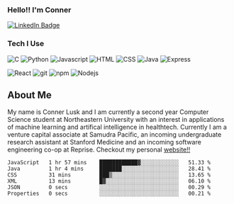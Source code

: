 ### Hello!! I'm Conner
<div id="badges">
  <a href="https://www.linkedin.com/in/connerlusk">
    <img src="https://img.shields.io/badge/LinkedIn-blue?style=for-the-badge&logo=linkedin&logoColor=white" alt="LinkedIn Badge"/>
  </a>
</div>

### Tech I Use
<p>
  <img alt="C" src="https://img.shields.io/badge/C-00599C?style=for-the-badge&logo=c&logoColor=white" />
  <img alt="Python" src="https://img.shields.io/badge/Python-3776AB?style=for-the-badge&logo=python&logoColor=white" />
  <img alt="Javascript" src="https://img.shields.io/badge/JavaScript-F7DF1E?style=for-the-badge&logo=javascript&logoColor=black" />
  <img alt="HTML" src="https://img.shields.io/badge/HTML-239120?style=for-the-badge&logo=html5&logoColor=white" />
  <img alt="CSS" src="https://img.shields.io/badge/CSS-239120?&style=for-the-badge&logo=css3&logoColor=white" />
  <img alt="Java" src="https://img.shields.io/badge/Java-ED8B00?style=for-the-badge&logo=java&logoColor=white" />
  <img alt="Express" src="https://img.shields.io/badge/Express.js-404D59?style=for-the-badge" />
</p>
<p>
  <img alt="React" src="https://img.shields.io/badge/-React-45b8d8?style=flat-square&logo=react&logoColor=white" />
  <img alt="git" src="https://img.shields.io/badge/-Git-F05032?style=flat-square&logo=git&logoColor=white" />
  <img alt="npm" src="https://img.shields.io/badge/-NPM-CB3837?style=flat-square&logo=npm&logoColor=white" />
  <img alt="Nodejs" src="https://img.shields.io/badge/-Nodejs-43853d?style=flat-square&logo=Node.js&logoColor=white" />
 </p>

## About Me
My name is Conner Lusk and I am currently a second year Computer Science student at Northeastern University with an interest in applications of 
machine learning and artifical intelligence in healthtech. Currently I am a venture capital associate at Samudra Pacific, an incoming undergraduate 
research assistant at Stanford Medicine and an incoming software engineering co-op at Reprise. Checkout my personal
[website!!](https://www.connerlusk.com)


<!--START_SECTION:waka-->

```text
JavaScript   1 hr 57 mins    ████████████▓░░░░░░░░░░░░   51.33 %
Java         1 hr 4 mins     ███████░░░░░░░░░░░░░░░░░░   28.41 %
CSS          31 mins         ███▒░░░░░░░░░░░░░░░░░░░░░   13.65 %
XML          13 mins         █▓░░░░░░░░░░░░░░░░░░░░░░░   06.10 %
JSON         0 secs          ░░░░░░░░░░░░░░░░░░░░░░░░░   00.29 %
Properties   0 secs          ░░░░░░░░░░░░░░░░░░░░░░░░░   00.21 %
```

<!--END_SECTION:waka-->
